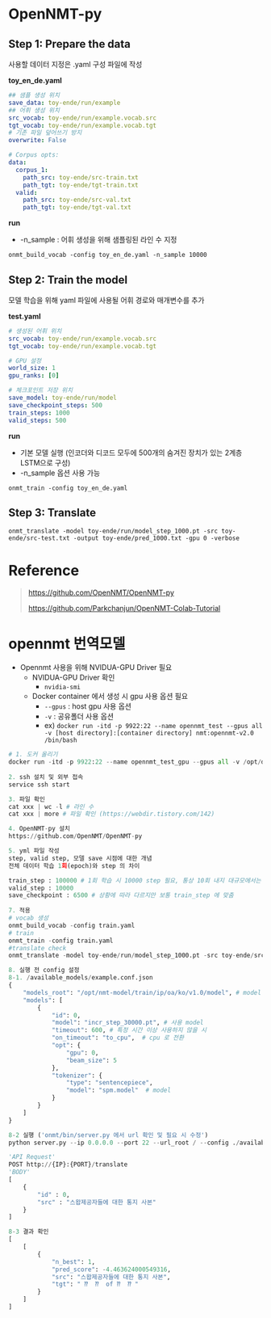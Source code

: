 # OpenNMT-py

## Step 1: Prepare the data

사용할 데이터 지정은 .yaml 구성 파일에 작성

**toy_en_de.yaml**

```yaml
## 샘플 생성 위치
save_data: toy-ende/run/example
## 어휘 생성 위치
src_vocab: toy-ende/run/example.vocab.src
tgt_vocab: toy-ende/run/example.vocab.tgt
# 기존 파일 덮어쓰기 방지
overwrite: False

# Corpus opts:
data:
  corpus_1:
    path_src: toy-ende/src-train.txt
    path_tgt: toy-ende/tgt-train.txt
  valid:
    path_src: toy-ende/src-val.txt
    path_tgt: toy-ende/tgt-val.txt
```

**run**

- -n_sample : 어휘 생성을 위해 샘플링된 라인 수 지정

```shell
onmt_build_vocab -config toy_en_de.yaml -n_sample 10000
```

## Step 2: Train the model

모델 학습을 위해 yaml 파일에 사용될 어휘 경로와 매개변수를 추가

**test.yaml**

```yaml
# 생성된 어휘 위치
src_vocab: toy-ende/run/example.vocab.src
tgt_vocab: toy-ende/run/example.vocab.tgt

# GPU 설정
world_size: 1
gpu_ranks: [0]

# 체크포인트 저장 위치
save_model: toy-ende/run/model
save_checkpoint_steps: 500
train_steps: 1000
valid_steps: 500
```

**run**

- 기본 모델 실행 (인코더와 디코드 모두에 500개의 숨겨진 장치가 있는 2계층 LSTM으로 구성)
- -n_sample 옵션 사용 가능

```shell
onmt_train -config toy_en_de.yaml
```

## Step 3: Translate

```shell
onmt_translate -model toy-ende/run/model_step_1000.pt -src toy-ende/src-test.txt -output toy-ende/pred_1000.txt -gpu 0 -verbose
```

# Reference

> <https://github.com/OpenNMT/OpenNMT-py>
>
> <https://github.com/Parkchanjun/OpenNMT-Colab-Tutorial>



# opennmt 번역모델

- Opennmt 사용을 위해 NVIDUA-GPU Driver 필요
  - NVIDUA-GPU Driver 확인 
    - `nvidia-smi`
  - Docker container 에서 생성 시 gpu 사용 옵션 필요
    - `--gpus` : host gpu 사용 옵션
    - `-v` : 공유폴더 사용 옵션
    - ex) `docker run -itd -p 9922:22 --name opennmt_test --gpus all -v [host directory]:[container directory] nmt:opennmt-v2.0 /bin/bash`

```python
# 1. 도커 올리기
docker run -itd -p 9922:22 --name opennmt_test_gpu --gpus all -v /opt/data/nmt-model:/opt/nmt-model nmt:opennmt-v2.0 /bin/bash
            
2. ssh 설치 및 외부 접속
service ssh start

3. 파일 확인
cat xxx | wc -l # 라인 수
cat xxx | more # 파일 확인 (https://webdir.tistory.com/142)

4. OpenNMT-py 설치
https://github.com/OpenNMT/OpenNMT-py

5. yml 파일 작성
step, valid step, 모델 save 시점에 대한 개념
전체 데이터 학습 1회(epoch)와 step 의 차이

train_step : 100000 # 1회 학습 시 10000 step 필요, 통상 10회 내지 대규모에서는 40회 정도 (epoch 기준)
valid_step : 10000
save_checkpoint : 6500 # 상황에 따라 다르지만 보통 train_step 에 맞춤
 
7. 적용
# vocab 생성
onmt_build_vocab -config train.yaml
# train
onmt_train -config train.yaml
#translate check
onmt_translate -model toy-ende/run/model_step_1000.pt -src toy-ende/src-test.txt -output toy-ende/pred_1000.txt -gpu 0 -verbose

8. 실행 전 config 설정
8-1. /available_models/example.conf.json
{
    "models_root": "/opt/nmt-model/train/ip/oa/ko/v1.0/model", # model root path
    "models": [
        {
            "id": 0,
            "model": "incr_step_30000.pt", # 사용 model
            "timeout": 600,	# 특정 시간 이상 사용하지 않을 시
            "on_timeout": "to_cpu",  # cpu 로 전환
            "opt": {
                "gpu": 0,
                "beam_size": 5
            },
            "tokenizer": {
                "type": "sentencepiece",
                "model": "spm.model"  # model
            }
        }
    ]
}

8-2 실행 ('onmt/bin/server.py 에서 url 확인 및 필요 시 수정')
python server.py --ip 0.0.0.0 --port 22 --url_root / --config ./available_models/example.conf.json

'API Request'
POST http://{IP}:{PORT}/translate
'BODY'
[
    {
        "id" : 0,
        "src" : "스왑제공자들에 대한 통지 사본"
    }
]

8-3 결과 확인
[
    [
        {
            "n_best": 1,
            "pred_score": -4.463624000549316,
            "src": "스왑제공자들에 대한 통지 사본",
            "tgt": " ⁇  ⁇  of ⁇  ⁇ "
        }
    ]
]
```

